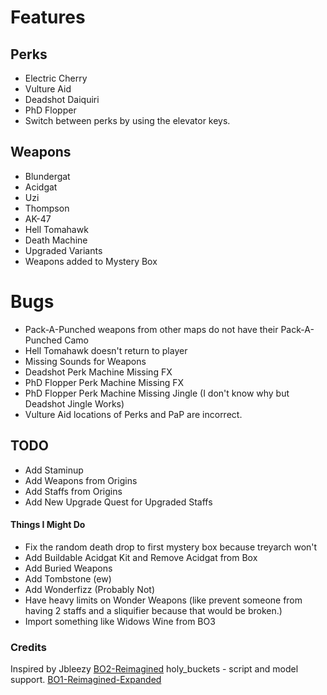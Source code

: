
# Features

## Perks
+ Electric Cherry
+ Vulture Aid
+ Deadshot Daiquiri
+ PhD Flopper
+ Switch between perks by using the elevator keys.

## Weapons
+ Blundergat
+ Acidgat
+ Uzi
+ Thompson
+ AK-47
+ Hell Tomahawk
+ Death Machine
+ Upgraded Variants
+ Weapons added to Mystery Box


# Bugs
+ Pack-A-Punched weapons from other maps do not have their Pack-A-Punched Camo
+ Hell Tomahawk doesn't return to player
+ Missing Sounds for Weapons
+ Deadshot Perk Machine Missing FX
+ PhD Flopper Perk Machine Missing FX
+ PhD Flopper Perk Machine Missing Jingle (I don't know why but Deadshot Jingle Works)
+ Vulture Aid locations of Perks and PaP are incorrect.

## TODO
+ Add Staminup
+ Add Weapons from Origins
+ Add Staffs from Origins
+ Add New Upgrade Quest for Upgraded Staffs  


#### Things I Might Do
+ Fix the random death drop to first mystery box because treyarch won't
+ Add Buildable Acidgat Kit and Remove Acidgat from Box
+ Add Buried Weapons
+ Add Tombstone (ew)
+ Add Wonderfizz (Probably Not)
+ Have heavy limits on Wonder Weapons (like prevent someone from having 2 staffs and a sliquifier because that would be broken.)
+ Import something like Widows Wine from BO3

### Credits
Inspired by Jbleezy [BO2-Reimagined](https://github.com/Jbleezy/BO2-Reimagined/)
holy_buckets - script and model support. [BO1-Reimagined-Expanded](https://github.com/jhw2167/BO1-Reimagined-expanded)
